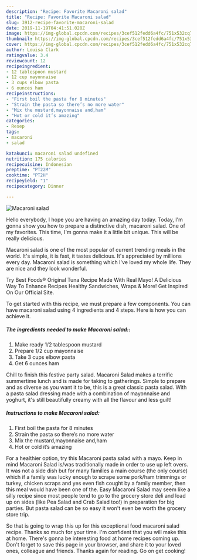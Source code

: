 ```yaml
---
description: "Recipe: Favorite Macaroni salad"
title: "Recipe: Favorite Macaroni salad"
slug: 3912-recipe-favorite-macaroni-salad
date: 2019-11-19T04:41:51.028Z
image: https://img-global.cpcdn.com/recipes/3cef512fedd6a4fc/751x532cq70/macaroni-salad-recipe-main-photo.jpg
thumbnail: https://img-global.cpcdn.com/recipes/3cef512fedd6a4fc/751x532cq70/macaroni-salad-recipe-main-photo.jpg
cover: https://img-global.cpcdn.com/recipes/3cef512fedd6a4fc/751x532cq70/macaroni-salad-recipe-main-photo.jpg
author: Louisa Clark
ratingvalue: 3.4
reviewcount: 12
recipeingredient:
- 12 tablespoon mustard
- 12 cup mayonnaise
- 3 cups elbow pasta
- 6 ounces ham
recipeinstructions:
- "First boil the pasta for 8 minutes"
- "Strain the pasta so there’s no more water"
- "Mix the mustard,mayonnaise and,ham"
- "Hot or cold it’s amazing"
categories:
- Resep
tags:
- macaroni
- salad

katakunci: macaroni salad undefined
nutrition: 175 calories
recipecuisine: Indonesian
preptime: "PT22M"
cooktime: "PT2H"
recipeyield: "1"
recipecategory: Dinner

---
```



![Macaroni salad](https://img-global.cpcdn.com/recipes/3cef512fedd6a4fc/751x532cq70/macaroni-salad-recipe-main-photo.jpg)

Hello everybody, I hope you are having an amazing day today. Today, I'm gonna show you how to prepare a distinctive dish, macaroni salad. One of my favorites. This time, I'm gonna make it a little bit unique. This will be really delicious.

Macaroni salad is one of the most popular of current trending meals in the world. It's simple, it is fast, it tastes delicious. It's appreciated by millions every day. Macaroni salad is something which I've loved my whole life. They are nice and they look wonderful.

Try Best Foods® Original Tuna Recipe Made With Real Mayo! A Delicious Way To Enhance Recipes Healthy Sandwiches, Wraps &amp; More! Get Inspired On Our Official Site.


To get started with this recipe, we must prepare a few components. You can have macaroni salad using 4 ingredients and 4 steps. Here is how you can achieve it.

##### The ingredients needed to make Macaroni salad::

1. Make ready 1/2 tablespoon mustard
1. Prepare 1/2 cup mayonnaise
1. Take 3 cups elbow pasta
1. Get 6 ounces ham


Chill to finish this festive party salad. Macaroni Salad makes a terrific summertime lunch and is made for taking to gatherings. Simple to prepare and as diverse as you want it to be, this is a great classic pasta salad. With a pasta salad dressing made with a combination of mayonnaise and yoghurt, it&#39;s still beautifully creamy with all the flavour and less guilt! 

##### Instructions to make Macaroni salad:

1. First boil the pasta for 8 minutes
1. Strain the pasta so there’s no more water
1. Mix the mustard,mayonnaise and,ham
1. Hot or cold it’s amazing


For a healthier option, try this Macaroni pasta salad with a mayo. Keep in mind Macaroni Salad is/was traditionally made in order to use up left overs. It was not a side dish but for many families a main course (the only course) which if a family was lucky enough to scrape some pork/ham trimmings or turkey, chicken scraps and yes even fish cought by a family member, then this meal would have been one of the. Easy Macaroni Salad may seem like a silly recipe since most people tend to go to the grocery store deli and load up on sides (like Pea Salad and Crab Salad too!) in preparation for big parties. But pasta salad can be so easy it won&#39;t even be worth the grocery store trip. 

So that is going to wrap this up for this exceptional food macaroni salad recipe. Thanks so much for your time. I'm confident that you will make this at home. There's gonna be interesting food at home recipes coming up. Don't forget to save this page in your browser, and share it to your loved ones, colleague and friends. Thanks again for reading. Go on get cooking!
